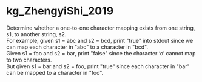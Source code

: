 # kg_ZhengyiShi_2019

Determine whether a one-to-one character mapping exists from one string, s1, to another string, s2. </br>
For example, given s1 = abc and s2 = bcd, print "true" into stdout since we can map each character in "abc" to a character in "bcd". </br>
Given s1 = foo and s2 = bar, print "false" since the character ‘o’ cannot map to two characters. </br>
But given s1 = bar and s2 = foo, print "true" since each character in "bar" can be mapped to a character in "foo". </br>
